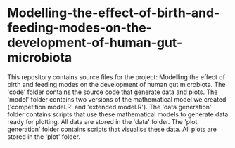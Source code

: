 # Modelling-the-effect-of-birth-and-feeding-modes-on-the-development-of-human-gut-microbiota
This repository contains source files for the project: Modelling the effect of birth and feeding modes on the development of human gut microbiota.
The 'code' folder contains the source code that generate data and plots. 
The 'model' folder contains two versions of the mathematical model we created ('competition model.R' and 'extended model.R'). 
The 'data generation' folder contains scripts that use these mathematical models to generate data ready for plotting. 
All data are stored in the 'data' folder. 
The 'plot generation' folder contains scripts that visualise these data. 
All plots are stored in the 'plot' folder. 




